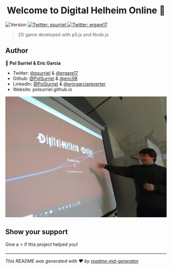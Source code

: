 <h1 align="center">Welcome to Digital Helheim Online 👋</h1>
<p>
  <img alt="Version" src="https://img.shields.io/badge/version-v1-blue.svg?cacheSeconds=2592000" />
  <a href="https://twitter.com/psurriel" target="_blank">
    <img alt="Twitter: psurriel" src="https://img.shields.io/twitter/follow/psurriel.svg?style=social" />
  </a>
  <a href="https://twitter.com/ergare17" target="_blank">
    <img alt="Twitter: ergare17" src="https://img.shields.io/twitter/follow/ergare17.svg?style=social" />
  </a>
</p>

> 2D game developed with p5.js and Node.js

## Author

👤 **Pol Surriel & Eric Garcia**

* Twitter: [@psurriel](https://twitter.com/psurriel) & [@ergare17](https://twitter.com/ergare17)
* Github: [@PolSurriel](https://github.com/PolSurriel) & [@eric98](https://github.com/eric98)
* LinkedIn: [@PolSurriel](https://linkedin.com/in/PolSurriel) & [@ericgarciareverter](https://linkedin.com/in/ericgarciareverter)
* Website: polsurriel.github.io


[![IMAGE ALT TEXT HERE](img/presentation.jpeg)](https://twitter.com/Surrealboost)

## Show your support

Give a ⭐️ if this project helped you!

***
_This README was generated with ❤️ by [readme-md-generator](https://github.com/kefranabg/readme-md-generator)_
